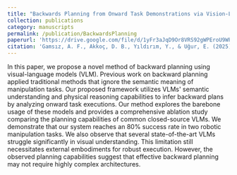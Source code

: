 ```yaml
---
title: "Backwards Planning from Onward Task Demonstrations via Vision-Language Models"
collection: publications
category: manuscripts
permalink: /publication/BackwardsPlanning
paperurl: 'https://drive.google.com/file/d/1yFr3aJqD9Or8VRS92gWPEroU9WP2qZu7/view?usp=sharing'
citation: 'Gamsız, A. F., Akkoç, D. B., Yıldırım, Y., & Uğur, E. (2025). Backwards planning from onward task demonstrations via vision-language models [Manuscript submitted for review].'
---
```


In this paper, we propose a novel method of backward planning using visual-language models (VLM). Previous work on backward planning applied traditional methods that ignore the semantic meaning of manipulation tasks. Our proposed framework utilizes VLMs' semantic understanding and physical reasoning capabilities to infer backward plans by analyzing onward task executions. Our method explores the barebone usage of these models and provides a comprehensive ablation study comparing the planning capabilities of common closed-source VLMs. We demonstrate that our system reaches an 80% success rate in two robotic manipulation tasks. We also observe that several state-of-the-art VLMs struggle significantly in visual understanding. This limitation still necessitates external embodiments for robust execution. However, the observed planning capabilities suggest that effective backward planning may not require highly complex architectures.
